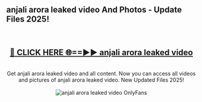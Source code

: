 <h2>anjali arora leaked video And Photos - Update Files 2025!</h2>
<br>
<div align="center">
<h2><a href="https://linkcuts.com/hfmhzwbr" rel="nofollow">🔴 CLICK HERE 🌐==►► anjali arora leaked video</a></h2>
<br>
Get anjali arora leaked video and all content. Now you can access all videos and pictures of anjali arora leaked video. New Updated Files 2025!
<br>
<br>
<a href="https://linkcuts.com/hfmhzwbr" rel="nofollow" data-target="animated-image.originalLink"><img src="https://i.ibb.co.com/WyWwxjT/player-gif2.gif" alt="anjali arora leaked video OnlyFans" style="max-width: 100%; display: inline-block;" data-target="animated-image.originalImage"></a>
</div>
<br>